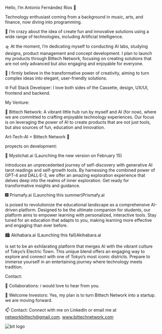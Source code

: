 Hello, I’m Antonio Fernández Ríos 👋

Technology enthusiast coming from a background in music, arts, and finance, now diving into programming.

🌟 I’m crazy about the idea of create fun and innovative solutions using a wide range of technologies, including Artificial Intelligence.

🛸 At the moment, I’m dedicating myself to conducting AI labs, studying designs, product management and concept development. I plan to launch my products through Bittech Network, focusing on creating solutions that are not only advanced but also engaging and enjoyable for everyone.

🧠 I firmly believe in the transformative power of creativity, aiming to turn complex ideas into elegant, user-friendly solutions.

🌐 Full Stack Developer: I love both sides of the Cassette, design, UX/UI, frontend and backend.

My Venture:

🚀 Bittech Network: A vibrant little hub run by myself and AI (for now), where we are committed to crafting enjoyable technology experiences. Our focus is on leveraging the power of AI to create products that are not just tools, but also sources of fun, education and innovation.

Art-Tech-AI = Bittech Network 💾

proyects on development:

🌠 Mystichat.ai (Launching the new version on February 15)

introduces an unprecedented journey of self-discovery with generative AI tarot readings and self-growth tools. By harnessing the combined power of GPT-4 and DALL·E-3, we offer an amazing exploration experience that delves deep into the realms of inner exploration. Get ready for transformative insights and guidance.

🎆 Prismafy.ai (Launching this summer)Prismafy.ai

is poised to revolutionize the educational landscape as a comprehensive AI-driven platform. Designed to be the ultimate companion for students, our platform aims to empower learning with personalized, interactive tools. Stay tuned for an education that adapts to you, making learning more effective and engaging than ever before.

🏙️ Akihabara.ai (Launching this fall)Akihabara.ai

is set to be an exhilarating platform that merges AI with the vibrant culture of Tokyo’s Electric Town. This unique blend offers an engaging way to explore and connect with one of Tokyo’s most iconic districts. Prepare to immerse yourself in an entertaining journey where technology meets tradition.

Contact:

🤝 Collaborations: i would love to hear from you. 

💎 Welcome Investors: Yes, my plan is to turn Bittech Network into a startup. we are moving forward.

📫 Contact: Connect with me on LinkedIn or email me at networkbittech@gmail.com. www.bittechnetwork.com


![bit logo](https://github.com/Kukaloka1/Kukaloka1/assets/130247025/a127acb3-5baf-48c3-b9e1-4f5158c8fd2b)
